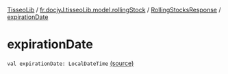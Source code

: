 [TisseoLib](../../index.md) / [fr.docjyJ.tisseoLib.model.rollingStock](../index.md) / [RollingStocksResponse](index.md) / [expirationDate](./expiration-date.md)

# expirationDate

`val expirationDate: LocalDateTime` [(source)](https://github.com/docjyJ/TisseoLib/tree/master/src/main/kotlin/fr/docjyJ/tisseoLib/model/rollingStock/RollingStocksResponse.kt#L9)